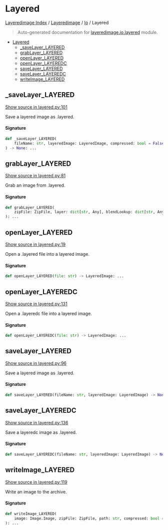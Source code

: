 # Layered

[Layeredimage Index](../../README.md#layeredimage-index) / [Layeredimage](../index.md#layeredimage) / [Io](./index.md#io) / Layered

> Auto-generated documentation for [layeredimage.io.layered](../../../../layeredimage/io/layered.py) module.

- [Layered](#layered)
  - [_saveLayer_LAYERED](#_savelayer_layered)
  - [grabLayer_LAYERED](#grablayer_layered)
  - [openLayer_LAYERED](#openlayer_layered)
  - [openLayer_LAYEREDC](#openlayer_layeredc)
  - [saveLayer_LAYERED](#savelayer_layered)
  - [saveLayer_LAYEREDC](#savelayer_layeredc)
  - [writeImage_LAYERED](#writeimage_layered)

## _saveLayer_LAYERED

[Show source in layered.py:101](../../../../layeredimage/io/layered.py#L101)

Save a layered image as .layered.

#### Signature

```python
def _saveLayer_LAYERED(
    fileName: str, layeredImage: LayeredImage, compressed: bool = False
) -> None: ...
```



## grabLayer_LAYERED

[Show source in layered.py:81](../../../../layeredimage/io/layered.py#L81)

Grab an image from .layered.

#### Signature

```python
def grabLayer_LAYERED(
    zipFile: ZipFile, layer: dict[str, Any], blendLookup: dict[str, Any]
): ...
```



## openLayer_LAYERED

[Show source in layered.py:19](../../../../layeredimage/io/layered.py#L19)

Open a .layered file into a layered image.

#### Signature

```python
def openLayer_LAYERED(file: str) -> LayeredImage: ...
```



## openLayer_LAYEREDC

[Show source in layered.py:131](../../../../layeredimage/io/layered.py#L131)

Open a .layeredc file into a layered image.

#### Signature

```python
def openLayer_LAYEREDC(file: str) -> LayeredImage: ...
```



## saveLayer_LAYERED

[Show source in layered.py:96](../../../../layeredimage/io/layered.py#L96)

Save a layered image as .layered.

#### Signature

```python
def saveLayer_LAYERED(fileName: str, layeredImage: LayeredImage) -> None: ...
```



## saveLayer_LAYEREDC

[Show source in layered.py:136](../../../../layeredimage/io/layered.py#L136)

Save a layeredc image as .layered.

#### Signature

```python
def saveLayer_LAYEREDC(fileName: str, layeredImage: LayeredImage) -> None: ...
```



## writeImage_LAYERED

[Show source in layered.py:119](../../../../layeredimage/io/layered.py#L119)

Write an image to the archive.

#### Signature

```python
def writeImage_LAYERED(
    image: Image.Image, zipFile: ZipFile, path: str, compressed: bool = False
): ...
```